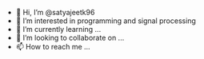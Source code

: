 - 👋 Hi, I’m @satyajeetk96
- 👀 I’m interested in programming and signal processing
- 🌱 I’m currently learning ...
- 💞️ I’m looking to collaborate on ...
- 📫 How to reach me ...

<!---
satyajeetk96/satyajeetk96 is a ✨ special ✨ repository because its `README.md` (this file) appears on your GitHub profile.
You can click the Preview link to take a look at your changes.
--->
